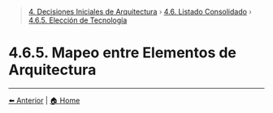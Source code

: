 > [4. Decisiones Iniciales de Arquitectura](../../4.md) › [4.6. Listado Consolidado](../4.6.md) › [4.6.5. Elección de Tecnología](4.6.5.md)

# 4.6.5. Mapeo entre Elementos de Arquitectura



---

[⬅️ Anterior](../4.6.4/4.6.4.md) | [🏠 Home](../../../README.md)